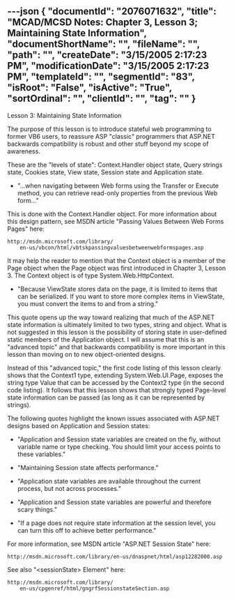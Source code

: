 ---json
{
  "documentId": "2076071632",
  "title": "MCAD/MCSD Notes: Chapter 3, Lesson 3; Maintaining State Information",
  "documentShortName": "",
  "fileName": "",
  "path": "",
  "createDate": "3/15/2005 2:17:23 PM",
  "modificationDate": "3/15/2005 2:17:23 PM",
  "templateId": "",
  "segmentId": "83",
  "isRoot": "False",
  "isActive": "True",
  "sortOrdinal": "",
  "clientId": "",
  "tag": ""
}
---

Lesson 3: Maintaining State Information

The purpose of this lesson is to introduce stateful web programming to former VB6 users, to reassure ASP &quot;classic&quot; programmers that ASP.NET backwards compatibility is robust and other stuff beyond my scope of awareness.

These are the &quot;levels of state&quot;: Context.Handler object state, Query strings state, Cookies state, View state, Session state and Application state.

* &quot;...when navigating between Web forms using the Transfer or Execute method, you can retrieve read-only properties from the previous Web form...&quot;

This is done with the Context.Handler object. For more information about this design pattern, see MSDN article &quot;Passing Values Between Web Forms Pages&quot; here:

    http://msdn.microsoft.com/library/
        en-us/vbcon/html/vbtskpassingvaluesbetweenwebformspages.asp

It may help the reader to mention that the Context object is a member of the Page object when the Page object was first introduced in Chapter 3, Lesson 3. The Context object is of type System.Web.HttpContext.

* &quot;Because ViewState stores data on the page, it is limited to items that can be serialized. If you want to store more complex items in ViewState, you must convert the items to and from a string.&quot;

This quote opens up the way toward realizing that much of the ASP.NET state information is ultimately limited to two types, string and object. What is not suggested in this lesson is the possibility of storing state in user-defined static members of the Application object. I will assume that this is an &quot;advanced topic&quot; and that backwards compatibility is more important in this lesson than moving on to new object-oriented designs.

Instead of this &quot;advanced topic,&quot; the first code listing of this lesson clearly shows that the Context1 type, extending System.Web.UI.Page, exposes the string type Value that can be accessed by the Context2 type (in the second code listing). It follows that this lesson shows that strongly typed Page-level state information can be passed (as long as it can be represented by strings).

The following quotes highlight the known issues associated with ASP.NET designs based on Application and Session states:

* &quot;Application and Session state variables are created on the fly, without variable name or type checking. You should limit your access points to these variables.&quot;

* &quot;Maintaining Session state affects performance.&quot;

* &quot;Application state variables are available throughout the current process, but not across processes.&quot;

* &quot;Application and Session state variables are powerful and therefore scary things.&quot;

* &quot;If a page does not require state information at the session level, you can turn this off to achieve better performance.&quot;

For more information, see MSDN article &quot;ASP.NET Session State&quot; here:

    http://msdn.microsoft.com/library/en-us/dnaspnet/html/asp12282000.asp

See also &quot;&lt;sessionState&gt; Element&quot; here:

    http://msdn.microsoft.com/library/
        en-us/cpgenref/html/gngrfSessionstateSection.asp
